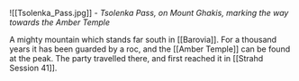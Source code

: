 ![[Tsolenka_Pass.jpg]]
*- Tsolenka Pass, on Mount Ghakis, marking the way towards the Amber Temple*

A mighty mountain which stands far south in [[Barovia]]. For a thousand years it has been guarded by a roc, and the [[Amber Temple]] can be found at the peak. The party travelled there, and first reached it in [[Strahd Session 41]].